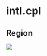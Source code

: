 # intl.cpl

## Region
[<img src="https://i.ibb.co/MGq81F8/image.png">](https://i.ibb.co/MGq81F8/image.png)
